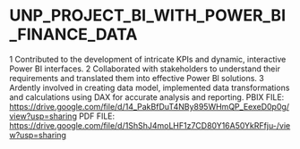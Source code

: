 # UNP_PROJECT_BI_WITH_POWER_BI_FINANCE_DATA
1 Contributed to the development of intricate KPIs and dynamic, interactive Power BI interfaces.
2 Collaborated with stakeholders to understand their requirements and translated them into effective Power Bl solutions.
3 Ardently involved in creating data model, implemented data transformations and calculations using DAX for accurate analysis and reporting.
PBIX FILE: https://drive.google.com/file/d/14_PakBfDuT4NBy895WHmQP_EexeD0p0g/view?usp=sharing
PDF FILE: https://drive.google.com/file/d/1ShShJ4moLHF1z7CD80Y16A50YkRFfju-/view?usp=sharing
